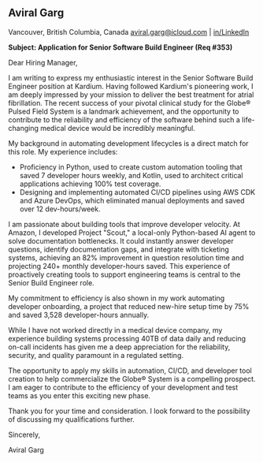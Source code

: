 ## Aviral Garg
Vancouver, British Columbia, Canada
[aviral.garg@icloud.com](mailto:aviral.garg@icloud.com) | [in/LinkedIn](https://www.linkedin.com/in/LinkedIn)

**Subject: Application for Senior Software Build Engineer (Req #353)**

Dear Hiring Manager,

I am writing to express my enthusiastic interest in the Senior Software Build Engineer position at Kardium. Having followed Kardium's pioneering work, I am deeply impressed by your mission to deliver the best treatment for atrial fibrillation. The recent success of your pivotal clinical study for the Globe® Pulsed Field System is a landmark achievement, and the opportunity to contribute to the reliability and efficiency of the software behind such a life-changing medical device would be incredibly meaningful.

My background in automating development lifecycles is a direct match for this role. My experience includes:

*   Proficiency in Python, used to create custom automation tooling that saved 7 developer hours weekly, and Kotlin, used to architect critical applications achieving 100% test coverage.
*   Designing and implementing automated CI/CD pipelines using AWS CDK and Azure DevOps, which eliminated manual deployments and saved over 12 dev-hours/week.

I am passionate about building tools that improve developer velocity. At Amazon, I developed Project "Scout," a local-only Python-based AI agent to solve documentation bottlenecks. It could instantly answer developer questions, identify documentation gaps, and integrate with ticketing systems, achieving an 82% improvement in question resolution time and projecting 240+ monthly developer-hours saved. This experience of proactively creating tools to support engineering teams is central to the Senior Build Engineer role.

My commitment to efficiency is also shown in my work automating developer onboarding, a project that reduced new-hire setup time by 75% and saved 3,528 developer-hours annually.

While I have not worked directly in a medical device company, my experience building systems processing 40TB of data daily and reducing on-call incidents has given me a deep appreciation for the reliability, security, and quality paramount in a regulated setting.

The opportunity to apply my skills in automation, CI/CD, and developer tool creation to help commercialize the Globe® System is a compelling prospect. I am eager to contribute to the efficiency of your development and test teams as you enter this exciting new phase.

Thank you for your time and consideration. I look forward to the possibility of discussing my qualifications further.

Sincerely,

Aviral Garg